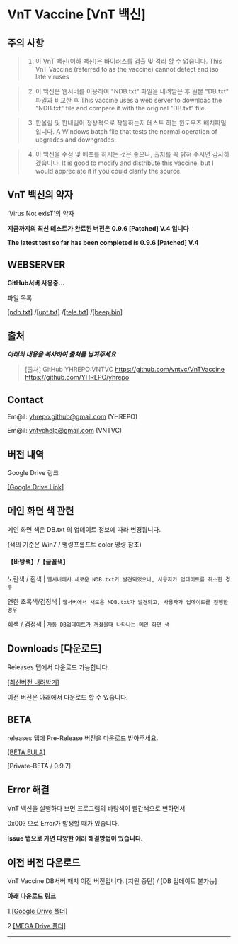 # VnT Vaccine [VnT 백신]

## 주의 사항
>1. 이 VnT 백신(이하 백신)은 바이러스를 검출 및 격리 할 수 없습니다.
>	 This VnT Vaccine (referred to as the vaccine) cannot detect and iso late viruses

>2. 이 백신은 웹서버를 이용하여 "NDB.txt" 파일을 내려받은 후 원본 "DB.txt" 파일과 비교한 후 
>	 This vaccine uses a web server to download the "NDB.txt" file and compare it with the original "DB.txt" file.

>3. 판올림 및 판내림이 정상적으로 작동하는지 테스트 하는 윈도우즈 배치파일 입니다.
>	 A Windows batch file that tests the normal operation of upgrades and downgrades.

>4. 이 백신을 수정 및 배포를 하시는 것은 좋으나, 출처를 꼭 밝혀 주시면 감사하겠습니다.
>	 It is good to modify and distribute this vaccine, but I would appreciate it if you could clarify the source.


## VnT 백신의 약자

'Virus Not exisT'의 약자


**지금까지의 최신 테스트가 완료된 버전은 0.9.6 [Patched] V.4 입니다**

**The latest test so far has been completed is 0.9.6 [Patched] V.4**


## WEBSERVER

**GitHub서버 사용중...**

파일 목록

[[ndb.txt]](<https://raw.githubusercontent.com/vntvc/VnTVaccine/master/ndb.txt>)
/[[upt.txt]](<https://raw.githubusercontent.com/vntvc/VnTVaccine/master/upt.txt>)
/[[tele.txt]](<https://raw.githubusercontent.com/vntvc/VnTVaccine/master/tele.txt>)
/[[beep.bin]](<https://raw.githubusercontent.com/vntvc/VnTVaccine/master/beep.bin>)


## 출처
___아래의 내용을 복사하여 출처를 남겨주세요___
>	[출처]
>	GitHub YHREPO:VNTVC
>	<https://github.com/vntvc/VnTVaccine>
>	<https://github.com/YHREPO/yhrepo>
	
## Contact

Em@il: <yhrepo.github@gmail.com> (YHREPO)

Em@il: <vntvchelp@gmail.com> (VNTVC)

## 버전 내역
Google Drive 링크

[[Google Drive Link]](<https://drive.google.com/file/d/1xD94WfD0LJMuYjDQkbxiQqD4Zf8dySv2/view?usp=sharing>)


## 메인 화면 색 관련
메인 화면 색은 DB.txt 의 업데이트 정보에 따라 변경됩니다.

(색의 기준은 Win7 / 명령프롬프트 color 명령 참조)
#### 【바탕색】/【글꼴색】
  노란색 / 횐색   | `웹서버에서 새로운 NDB.txt가 발견되었으나, 사용자가 업데이트를 취소한 경우 `

 연한 초록색/검정색 | `웹서버에서 새로운 NDB.txt가 발견되고, 사용자가 업데이트를 진행한 경우 `

 회색 / 검정색 | `자동 DB업데이트가 꺼졌을때 나타나는 메인 화면 색 `

## Downloads [다운로드]
Releases 탭에서 다운로드 가능합니다.

[[최신버전 내려받기]](<https://github.com/vntvc/VnTVaccine/releases/latest>)

이전 버전은 아래에서 다운로드 할 수 있습니다.


## BETA


releases 탭에 Pre-Release 버전을 다운로드 받아주세요.

[[BETA EULA]](<http://eula.vntvc.kro.kr/>)


[Private-BETA / 0.9.7]

## Error 해결
VnT 백신을 실행하다 보면 프로그램의 바탕색이 빨간색으로 변하면서

0x00? 으로 Error가 발생할 때가 있습니다.

**Issue 탭으로 가면 다양한 에러 해결방법이 있습니다.**

## 이전 버전 다운로드

VnT Vaccine DB서버 패치 이전 버전입니다. [지원 중단] / [DB 업데이트 불가능]

**아래 다운로드 링크**

1.[[Google Drive 폴더]](<https://drive.google.com/drive/folders/17ZWAesK84UVBLNH4vpHlrpJTmJ6rh31P?usp=sharing>)



2.[[MEGA Drive 폴더]](<https://mega.nz/folder/EqR2FL5K#gunAISjJH_wi0Ojl7ITlaA>)



- - -
